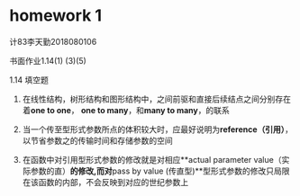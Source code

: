 # homework 1

计83李天勤2018080106

书面作业1.14(1) (3)(5)

1.14  填空题

1. 在线性结构，树形结构和图形结构中，之间前驱和直接后续结点之间分别存在着**one to one**， **one to many**，和**many to many**，的联系

3. 当一个传至型形式参数所点的体积较大时，应最好说明为**reference（引用）**， 以节省参数之的传输时间和存储参数的空间

5. 在函数中对引用型形式参数的修改就是对相应**actual parameter value（实际参数的直）**的修改,而对**pass by value (传直型)**型形式参数的修改只局限在该函数的内部，不会反映到对应的世纪参数上



